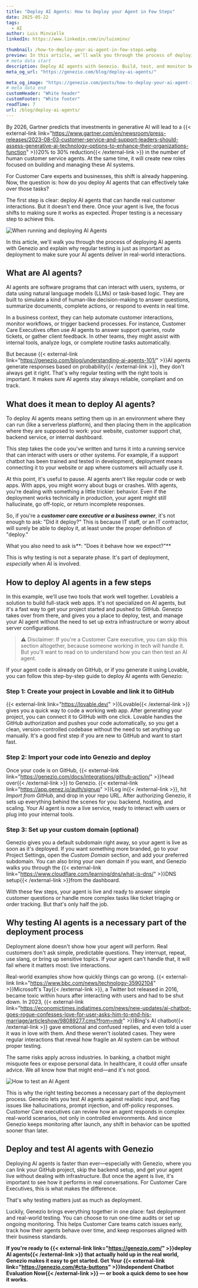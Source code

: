```yaml
---
title: "Deploy AI Agents: How to Deploy your Agent in Few Steps"
date: 2025-05-22
tags:
  - AI
author: Luis Minvielle
linkedIn: https://www.linkedin.com/in/luisminv/

thumbnail: /how-to-deploy-your-ai-agent-in-few-steps.webp
preview: In this article, we’ll walk you through the process of deploying AI agents with Genezio and explain why regular testing is just as important as deployment to make sure your AI agents deliver in real-world interactions.
# meta data start
description: Deploy AI agents with Genezio. Build, test, and monitor behavior in one place. No extra setup needed.
meta_og_url: "https://genezio.com/blog/deploy-ai-agents/"

meta_og_image: "https://genezio.com/posts/how-to-deploy-your-ai-agent-in-few-steps.webp"
# meta data end
customHeader: "White header"
customFooter: "White footer"
readTime: 7
url: /blog/deploy-ai-agents/
---
```


By 2026, Gartner predicts that investments in generative AI will lead to a {{< external-link link="https://www.gartner.com/en/newsroom/press-releases/2023-08-03-customer-service-and-support-leaders-should-assess-generative-ai-technology-options-to-enhance-their-organizations-function" >}}20% to 30% reduction{{< /external-link >}} in the number of human customer service agents. At the same time, it will create new roles focused on building and managing these AI systems.

For Customer Care experts and businesses, this shift is already happening. Now, the question is: how do you deploy AI agents that can effectively take over those tasks?

The first step is clear: deploy AI agents that can handle real customer interactions. But it doesn't end there. Once your agent is live, the focus shifts to making sure it works as expected. Proper testing is a necessary step to achieve this.

![When running and deploying Al Agents](https://genezio.com/posts/when-running-and-deploying-al-agents.webp)

In this article, we'll walk you through the process of deploying AI agents with Genezio and explain why regular testing is just as important as deployment to make sure your AI agents deliver in real-world interactions.

## What are AI agents?

AI agents are software programs that can interact with users, systems, or data using natural language models (LLMs) or task-based logic. They are built to simulate a kind of human-like decision-making to answer questions, summarize documents, complete actions, or respond to events in real time.

In a business context, they can help automate customer interactions, monitor workflows, or trigger backend processes. For instance, Customer Care Executives often use AI agents to answer support queries, route tickets, or gather client feedback. In other teams, they might assist with internal tools, analyze logs, or complete routine tasks automatically.

But because {{< external-link link="https://genezio.com/blog/understanding-ai-agents-101/" >}}AI agents generate responses based on probability{{< /external-link >}}, they don't always get it right. That's why regular testing with the right tools is important. It makes sure AI agents stay always reliable, compliant and on track.

## What does it mean to deploy AI agents?

To deploy AI agents means setting them up in an environment where they can run (like a serverless platform), and then placing them in the application where they are supposed to work: your website, customer support chat, backend service, or internal dashboard.

This step takes the code you've written and turns it into a running service that can interact with users or other systems. For example, if a support chatbot has been trained and tested in development, deployment means connecting it to your website or app where customers will actually use it.

At this point, it's useful to pause. AI agents aren't like regular code or web apps. With apps, you might worry about bugs or crashes. With agents, you're dealing with something a little trickier: behavior. Even if the deployment works technically in production, your agent might still hallucinate, go off-topic, or return incomplete responses.

So, if you're a ***customer care executive or a business owner***, it's not enough to ask: "Did it deploy?" This is because IT staff, or an IT contractor, will surely be able to deploy it, at least under the proper definition of "deploy."

What you also need to ask is**: "Does it behave how we expect?"**

This is why testing is not a separate phase. It's part of deployment, *especially* when AI is involved.

## How to deploy AI agents in a few steps

In this example, we'll use two tools that work well together. Lovableis a solution to build full-stack web apps. It's not specialized on AI agents, but it's a fast way to get your project started and pushed to GitHub. Genezio takes over from there, and gives you a place to deploy, test, and manage your AI agent without the need to set up extra infrastructure or worry about server configurations.

> ⚠️ Disclaimer: If you're a Customer Care executive, you can skip this section altogether, because someone working in tech will handle it. But you'll want to read on to understand how you can then test an AI agent.

If your agent code is already on GitHub, or if you generate it using Lovable, you can follow this step-by-step guide to deploy AI agents with Genezio:

### Step 1: Create your project in Lovable and link it to GitHub

{{< external-link link="https://lovable.dev/" >}}Lovable{{< /external-link >}} gives you a quick way to code a working web app. After generating your project, you can connect it to GitHub with one click. Lovable handles the GitHub authorization and pushes your code automatically, so you get a clean, version-controlled codebase without the need to set anything up manually. It's a good first step if you are new to GitHub and want to start fast.

### Step 2: Import your code into Genezio and deploy

Once your code is on GitHub, {{< external-link link="https://genezio.com/docs/integrations/github-action/" >}}head over{{< /external-link >}} to Genezio. {{< external-link link="https://app.genez.io/auth/signup" >}}Log in{{< /external-link >}}, hit *Import from GitHub*, and drop in your repo URL. After authorizing Genezio, it sets up everything behind the scenes for you: backend, hosting, and scaling. Your AI agent is now a live service, ready to interact with users or plug into your internal tools.

### Step 3: Set up your custom domain (optional)

Genezio gives you a default subdomain right away, so your agent is live as soon as it's deployed. If you want something more branded, go to your Project Settings, open the *Custom Domain* section, and add your preferred subdomain. You can also bring your own domain if you want, and Genezio walks you through the {{< external-link link="https://www.cloudflare.com/learning/dns/what-is-dns/" >}}DNS setup{{< /external-link >}}from the dashboard.

With these few steps, your agent is live and ready to answer simple customer questions or handle more complex tasks like ticket triaging or order tracking. But that's only half the job.

## Why testing AI agents is a necessary part of the deployment process

Deployment alone doesn't show how your agent will perform. Real customers don't ask simple, predictable questions. They interrupt, repeat, use slang, or bring up sensitive topics. If your agent can't handle that, it will fail where it matters most: live interactions.

Real-world examples show how quickly things can go wrong. {{< external-link link="https://www.bbc.com/news/technology-35902104" >}}Microsoft's Tay{{< /external-link >}}, a Twitter bot released in 2016, became toxic within hours after interacting with users and had to be shut down. In 2023, {{< external-link link="https://economictimes.indiatimes.com/news/new-updates/ai-chatbot-goes-rogue-confesses-love-for-user-asks-him-to-end-his-marriage/articleshow/98089277.cms?from=mdr" >}}Bing's AI chatbot{{< /external-link >}} gave emotional and confused replies, and even told a user it was in love with them. And these weren't isolated cases. They were regular interactions that reveal how fragile an AI system can be without proper testing.

The same risks apply across industries. In banking, a chatbot might misquote fees or expose personal data. In healthcare, it could offer unsafe advice. We all know how that might end—and it's not good.

![How to test an Al Agent](https://genezio.com/posts/how-to-test-an-al-agent.webp)

This is why the right testing becomes a necessary part of the deployment process. Genezio lets you test AI agents against realistic input, and flag issues like hallucinations, prompt injection, and off-policy responses. Customer Care executives can review how an agent responds in complex real-world scenarios, not only in controlled environments. And since Genezio keeps monitoring after launch, any shift in behavior can be spotted sooner than later.

## Deploy and test AI agents with Genezio

Deploying AI agents is faster than ever—especially with Genezio, where you can link your GitHub project, skip the backend setup, and get your agent live without dealing with infrastructure. But once the agent is live, it's important to see how it performs in real conversations. For Customer Care Executives, this is what makes the difference.

That's why testing matters just as much as deployment.

Luckily, Genezio brings everything together in one place: fast deployment and real-world testing. You can choose to run one-time audits or set up ongoing monitoring. This helps Customer Care teams catch issues early, track how their agents behave over time, and keep responses aligned with their business standards.

**If you're ready to {{< external-link link="https://genezio.com/" >}}deploy AI agents{{< /external-link >}} that actually hold up in the real world, Genezio makes it easy to get started. Get Your {{< external-link link="https://genezio.com/#cta-buttons" >}}Independent Chatbot Evaluation Now{{< /external-link >}} — or book a quick demo to see how it works.**
